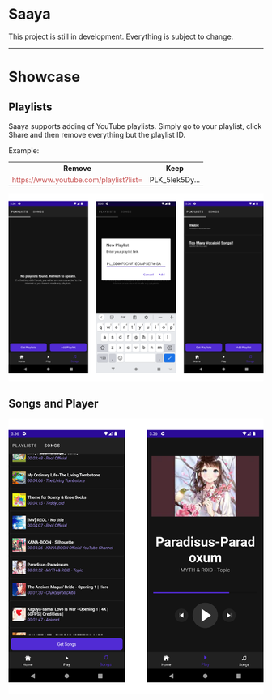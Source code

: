 # Saaya

This project is still in development. Everything is subject to change.

<hr>

# Showcase


## Playlists

Saaya supports adding of YouTube playlists. Simply go to your playlist, click Share and then remove everything but the playlist ID.

Example:
<table style="width: 100%;">
  <tr>
    <th>Remove</th>
    <th>Keep</th>
  </tr>
  <tr>
    <td style="color: rgb(200, 80, 80);">https://www.youtube.com/playlist?list=</td>
    <td>PLK_5lek5Dy...</td>
  </tr>
</table>

<div style="text-align: center">
  <img src="./profile/showcase/playlists_overview.png"/>
</div>


## Songs and Player

<div style="text-align: center">
  <img src="./profile/showcase/songs_overview.png"/>
</div>

